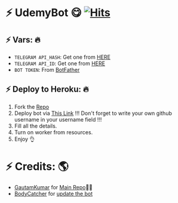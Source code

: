 # ⚡ UdemyBot 😋 [![Hits](https://hits.seeyoufarm.com/api/count/incr/badge.svg?url=https%3A%2F%2Fgithub.com%2Fgautamajay52%2FUdemyBot&count_bg=%2379C83D&title_bg=%23555555&icon=&icon_color=%23E7E7E7&title=hits&edge_flat=false)](https://github.com/gautamajay52/UdemyBot)


## ⚡ Vars: 🔥

* `TELEGRAM API_HASH`: Get one from [HERE](https://my.telegram.org/apps)
* `TELEGRAM API_ID`: Get one from [HERE](https://my.telegram.org/apps)
* `BOT TOKEN`: From [BotFather](https://t.me/botfather/)


## ⚡ Deploy to Heroku: 🔥

1) Fork the [Repo](https://github.com/BodyCatcher/UdemyCourseScrapperBot)
2) Deploy bot via [This Link](https://dashboard.heroku.com/new?button-url=https%3A%2F%2Fgithub.com%2F&template=https://github.com/BodyCatcher/UdemyCourseScrapperBot)
!!! Don't forget to write your own github username in your username field !!!
4) Fill all the details.
5) Turn on worker from resources.
6) Enjoy 👌

# ⚡ Credits: 🌎
* [GautamKumar](https://github.com/gautamajay52) for [Main Repo](https://github.com/gautamajay52/UdemyBot)😬😁
* [BodyCatcher](https://github.com/BodyCatcher) for [update the bot](https://github.com/BodyCatcher/UdemyBot)
